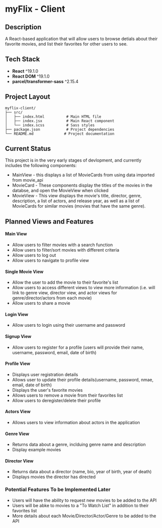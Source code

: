 # myFlix - Client 

## Description

A React-based application that will allow users to browse detials about their favorite movies, and list their favorites for other users to see. 

## Tech Stack

- **React** ^19.1.0
- **React DOM** ^19.1.0
- **parcel/transformer-sass** ^2.15.4

## Project Layout

```
myflix-client/
├── src/
│   ├── index.html          # Main HTML file
│   ├── index.jsx           # Main React component
│   └── index.scss          # Sass styles
├── package.json            # Project dependencies
└── README.md              # Project documentation
```

## Current Status

This project is in the very early stages of devlopment, and currently includes the following components:

* MainView - this displays a list of MovieCards from using data imported from movie_api
* MovieCard - These components display the titles of the movies in the databse, and open the MovieView when clicked
* MovieView - This view displays the movie's title, director, genre, description, a list of actors, and release year, as well as a list of MovieCards for similar movies (movies that have the same genre).

## Planned Views and Features

#### Main View
* Allow users to filter movies with a search function
* Allow users to filter/sort movies with different criteria
* Allow users to log out
* Allow users to navigate to profile view

#### Single Movie View
* Allow the user to add the movie to their favorite's list
* Allow users to access different views to view more information (i.e. will link to genre view, director view, and actor views for genre/director/actors from each movie)
* Allow users to share a movie

#### Login View
* Allow users to login using their username and password

#### Signup View
* Allow users to register for a profile (users will provide their name, username, password, email, date of birth)

#### Profile View
* Displays user registration details
* Allows user to update their profile details(username, password, nmae, email, date of birth)
* Displays the user's favorite movies
* Allows users to remove a movie from their favorites list
* Allow users to deregister/delete their profile 

#### Actors View
* Allows users to view information about actors in the application

#### Genre View
* Returns data about a genre, inclduing genre name and description
* Display example movies

####  Director View
* Returns data about a director (name, bio, year of birth, year of death)
* Displays movies the director has directed

### Potential Features To be Implemented Later

* Users will have the ability to request new movies to be added to the API
* Users will be abke to movies to a "To Watch List" in addition to their favorites list
* More details about each Movie/Director/Actor/Genre to be added to the API 
